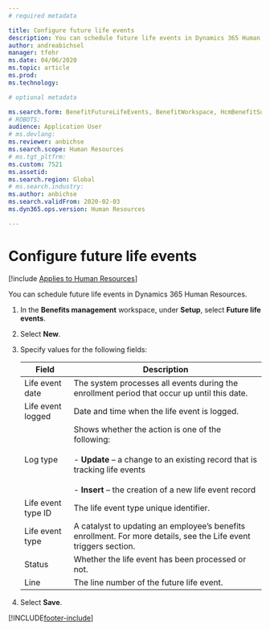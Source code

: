 ```yaml
---
# required metadata

title: Configure future life events
description: You can schedule future life events in Dynamics 365 Human Resources.
author: andreabichsel
manager: tfehr
ms.date: 04/06/2020
ms.topic: article
ms.prod: 
ms.technology: 

# optional metadata

ms.search.form: BenefitFutureLifeEvents, BenefitWorkspace, HcmBenefitSummaryPart
# ROBOTS: 
audience: Application User
# ms.devlang: 
ms.reviewer: anbichse
ms.search.scope: Human Resources
# ms.tgt_pltfrm: 
ms.custom: 7521
ms.assetid: 
ms.search.region: Global
# ms.search.industry: 
ms.author: anbichse
ms.search.validFrom: 2020-02-03
ms.dyn365.ops.version: Human Resources

---
```


# Configure future life events

[!include [Applies to Human Resources](../includes/applies-to-hr.md)]

You can schedule future life events in Dynamics 365 Human Resources.

1. In the **Benefits management** workspace, under **Setup**, select **Future life events**.

2. Select **New**.

3. Specify values for the following fields:

   | Field | Description |
   | --- | --- |
   | Life event date | The system processes all events during the enrollment period that occur up until this date. |
   | Life event logged | Date and time when the life event is logged. |
   | Log type | Shows whether the action is one of the following:</br></br>- **Update** – a change to an existing record that is tracking life events</br></br>- **Insert** – the creation of a new life event record |
   | Life event type ID | The life event type unique identifier. |
   | Life event type | A catalyst to updating an employee’s benefits enrollment. For more details, see the Life event triggers section. |
   | Status | Whether the life event has been processed or not. |
   | Line | The line number of the future life event. |

4. Select **Save**. 


[!INCLUDE[footer-include](../includes/footer-banner.md)]